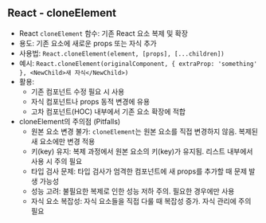## React - cloneElement

- React `cloneElement` 함수: 기존 React 요소 복제 및 확장
- 용도: 기존 요소에 새로운 props 또는 자식 추가
- 사용법: `React.cloneElement(element, [props], [...children])`
- 예시: `React.cloneElement(originalComponent, { extraProp: 'something' }, <NewChild>새 자식</NewChild>)`
- 활용:
  - 기존 컴포넌트 수정 필요 시 사용
  - 자식 컴포넌트나 props 동적 변경에 유용
  - 고차 컴포넌트(HOC) 내부에서 기존 요소 확장에 적합
- cloneElement의 주의점 (Pitfalls)
  - 원본 요소 변경 불가: `cloneElement`는 원본 요소를 직접 변경하지 않음. 복제된 새 요소에만 변경 적용
  - 키(key) 유지: 복제 과정에서 원본 요소의 키(key)가 유지됨. 리스트 내부에서 사용 시 주의 필요
  - 타입 검사 문제: 타입 검사가 엄격한 컴포넌트에 새 props를 추가할 때 문제 발생 가능성
  - 성능 고려: 불필요한 복제로 인한 성능 저하 주의. 필요한 경우에만 사용
  - 자식 요소 복잡성: 자식 요소들을 직접 다룰 때 복잡성 증가. 자식 관리에 주의 필요
